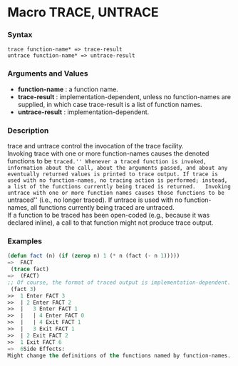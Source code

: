 <!-- Generated on 05/10/2020 by https://github.com/anto2oo/clhs-evolved -->

# Macro TRACE, UNTRACE

### Syntax
`trace function-name* => trace-result`  
`untrace function-name* => untrace-result`  


### Arguments and Values
- **function-name** : a function name.   
- **trace-result** : implementation-dependent, unless no function-names are supplied, in which case trace-result is a list of function names.   
- **untrace-result** : implementation-dependent.   


### Description
trace and untrace control the invocation of the trace facility.  
Invoking trace with one or more function-names causes the denoted functions to be ``traced.'' Whenever a traced function is invoked, information about the call, about the arguments passed, and about any eventually returned values is printed to trace output. If trace is used with no function-names, no tracing action is performed; instead, a list of the functions currently being traced is returned.  
Invoking untrace with one or more function names causes those functions to be ``untraced'' (i.e., no longer traced). If untrace is used with no function-names, all functions currently being traced are untraced.  
If a function to be traced has been open-coded (e.g., because it was declared inline), a call to that function might not produce trace output.



### Examples
```lisp 
(defun fact (n) (if (zerop n) 1 (* n (fact (- n 1)))))
=>  FACT
 (trace fact)
=>  (FACT)
;; Of course, the format of traced output is implementation-dependent.
 (fact 3)
>>  1 Enter FACT 3
>>  | 2 Enter FACT 2
>>  |   3 Enter FACT 1
>>  |   | 4 Enter FACT 0
>>  |   | 4 Exit FACT 1
>>  |   3 Exit FACT 1
>>  | 2 Exit FACT 2
>>  1 Exit FACT 6
=>  6Side Effects:
Might change the definitions of the functions named by function-names.
```
